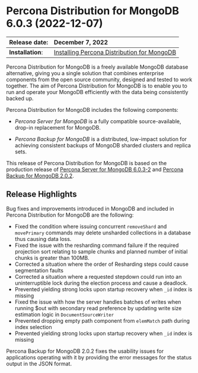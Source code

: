 # Percona Distribution for MongoDB 6.0.3 (2022-12-07)

| Release date:     | December 7, 2022      |
|:------------------|:----------------------|
| **Installation**: | [Installing Percona Distribution for MongoDB](installation.md)


Percona Distribution for MongoDB is a freely available MongoDB database alternative, giving you a single solution that combines enterprise components from the open source community, designed and tested to work together. The aim of Percona Distribution for MongoDB is to enable you to run and operate your
MongoDB efficiently with the data being consistently backed up.


Percona Distribution for MongoDB includes the following components:

* *Percona Server for MongoDB* is a fully compatible source-available, drop-in replacement
for MongoDB.

* *Percona Backup for MongoDB* is a distributed, low-impact solution for achieving
consistent backups of MongoDB sharded clusters and replica sets.

This release of Percona Distribution for MongoDB is based on the production release of [Percona Server for MongoDB 6.0.3-2](https://docs.percona.com/percona-server-for-mongodb/6.0/release_notes/6.0.3-2.html) and [Percona Backup for MongoDB 2.0.2](https://www.percona.com/doc/percona-backup-mongodb/release-notes/2.0.2.html).


## Release Highlights
  
Bug fixes and improvements introduced in MongoDB and included in Percona Distribution for MongoDB are the following:

* Fixed the condition where issuing concurrent ``removeShard`` and ``movePrimary`` commands may delete unsharded collections in a database thus causing data loss.
* Fixed the issue with the resharding command failure if the required projection sort relating to sample chunks and planned number of initial chunks is greater than 100MB.
* Corrected a situation where the order of Resharding steps could cause segmentation faults
* Corrected a situation where a requested stepdown could run into an uninterruptible lock during the election process and cause a deadlock.
* Prevented yielding strong locks upon startup recovery when ``_id`` index is missing
* Fixed the issue with how the server handles batches of writes when running $out with secondary read preference by updating write size estimation logic in ``DocumentSourceWriter``
* Prevented dropping empty path component from `elemMatch` path during index selection
* Prevented yielding strong locks upon startup recovery when ``_id`` index is missing

  
Percona Backup for MongoDB 2.0.2 fixes the usability issues for applications operating with it by providing the error messages for the status output in the JSON format.  
  
